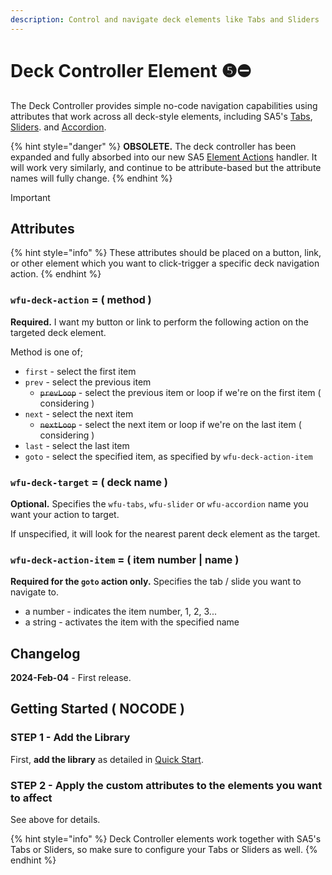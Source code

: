 ```yaml
---
description: Control and navigate deck elements like Tabs and Sliders
---
```


# Deck Controller Element ❺⛔

The Deck Controller provides simple no-code navigation capabilities using attributes that work across all deck-style elements, including SA5's [Tabs](tabs/), [Sliders](slider/). and [Accordion](accordion-element/).&#x20;

{% hint style="danger" %}
**OBSOLETE.** The deck controller has been expanded and fully absorbed into our new SA5 [Element Actions](element-actions.md) handler.  It will work very similarly, and continue to be attribute-based but the attribute names will fully change.&#x20;
{% endhint %}

Important

## Attributes

{% hint style="info" %}
These attributes should be placed on a button, link, or other element which you want to click-trigger a specific deck navigation action.&#x20;
{% endhint %}

### `wfu-deck-action` = ( method ) <a href="#wfu-lightbox-captions-attribute" id="wfu-lightbox-captions-attribute"></a>

**Required.** I want my button or link to perform the following action on the targeted deck element.

Method is one of;

* `first` - select the first item
* `prev` - select the previous item
  * ~~`prevLoop`~~ - select the previous item or loop if we're on the first item ( considering )
* `next` - select the next item
  * ~~`nextLoop`~~ - select the next item or loop if we're on the last item ( considering )
* `last` - select the last item
* `goto` - select the specified item, as specified by `wfu-deck-action-item`&#x20;

### `wfu-deck-target` = ( deck name )

**Optional.** Specifies the `wfu-tabs`, `wfu-slider` or `wfu-accordion` name you want your action to target.

If unspecified, it will look for the nearest parent deck element as the target. &#x20;

### `wfu-deck-action-item` = ( item number | name )  <a href="#wfu-lightbox-captions-attribute" id="wfu-lightbox-captions-attribute"></a>

**Required for the `goto` action only.** Specifies the tab / slide you want to navigate to.&#x20;

* a number - indicates the item number, 1, 2, 3...&#x20;
* a string - activates the item with the specified name&#x20;

## Changelog <a href="#getting-started-nocode" id="getting-started-nocode"></a>

**2024-Feb-04** - First release.

## Getting Started ( NOCODE ) <a href="#getting-started-nocode" id="getting-started-nocode"></a>

### STEP 1 - Add the Library <a href="#step-1---add-the-library" id="step-1---add-the-library"></a>

First, **add the library** as detailed in [Quick Start](quick-start.md).

### STEP 2 - Apply the custom attributes to the elements you want to affect <a href="#step-2---apply-the-custom-attributes-to-the-elements-you-want-to-affect" id="step-2---apply-the-custom-attributes-to-the-elements-you-want-to-affect"></a>

See above for details.&#x20;

{% hint style="info" %}
Deck Controller elements work together with SA5's Tabs or Sliders, so make sure to configure your Tabs or Sliders as well.&#x20;
{% endhint %}
